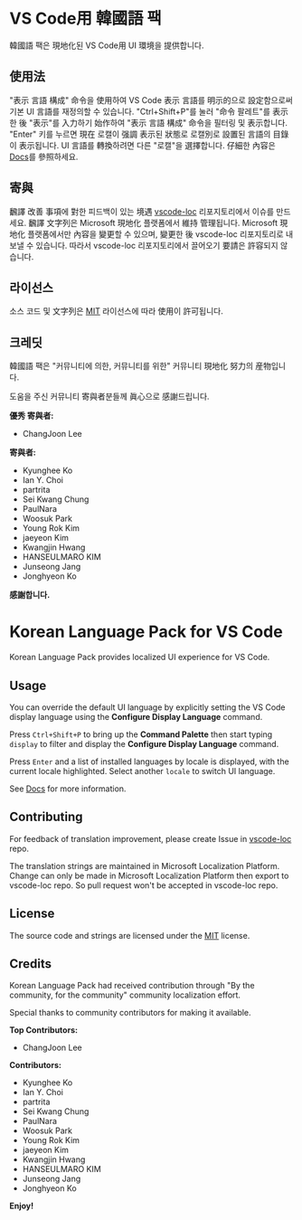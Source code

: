 # VS Code用 韓國語 팩

韓國語 팩은 現地化된 VS Code用 UI 環境을 提供합니다.

## 使用法

"表示 言語 構成" 命令을 使用하여 VS Code 表示 言語를 明示的으로 設定함으로써 기본 UI 言語를 재정의할 수 있습니다.
"Ctrl+Shift+P"를 눌러 "命令 팔레트"를 表示한 後 "表示"를 入力하기 始作하여 "表示 言語 構成" 命令을 필터링 및 表示합니다. "Enter" 키를 누르면 現在 로캘이 强調 表示된 狀態로 로캘別로 設置된 言語의 目錄이 表示됩니다. UI 言語를 轉換하려면 다른 "로캘"을 選擇합니다.
仔細한 內容은 [Docs](https://go.microsoft.com/fwlink/?LinkId=761051)를 參照하세요.

## 寄與

飜譯 改善 事項에 對한 피드백이 있는 境遇 [vscode-loc](https://github.com/microsoft/vscode-loc) 리포지토리에서 이슈를 만드세요.
飜譯 文字列은 Microsoft 現地化 플랫폼에서 維持 管理됩니다. Microsoft 現地化 플랫폼에서만 內容을 變更할 수 있으며, 變更한 後 vscode-loc 리포지토리로 내보낼 수 있습니다. 따라서 vscode-loc 리포지토리에서 끌어오기 要請은 許容되지 않습니다.

## 라이선스

소스 코드 및 文字列은 [MIT](https://github.com/Microsoft/vscode-loc/blob/master/LICENSE.md) 라이선스에 따라 使用이 許可됩니다.

## 크레딧

韓國語 팩은 "커뮤니티에 의한, 커뮤니티를 위한" 커뮤니티 現地化 努力의 産物입니다.

도움을 주신 커뮤니티 寄與者분들께 眞心으로 感謝드립니다.

**優秀 寄與者:**

* ChangJoon Lee

**寄與者:**

* Kyunghee Ko
* Ian Y. Choi
* partrita
* Sei Kwang Chung
* PaulNara
* Woosuk Park
* Young Rok Kim
* jaeyeon Kim
* Kwangjin Hwang
* HANSEULMARO KIM
* Junseong Jang
* Jonghyeon Ko

**感謝합니다.**

# Korean Language Pack for VS Code

Korean Language Pack provides localized UI experience for VS Code.

## Usage

You can override the default UI language by explicitly setting the VS Code display language using the **Configure Display Language** command.

Press `Ctrl+Shift+P` to bring up the **Command Palette** then start typing `display` to filter and display the **Configure Display Language** command.

Press `Enter` and a list of installed languages by locale is displayed, with the current locale highlighted. Select another `locale` to switch UI language.

See [Docs](https://go.microsoft.com/fwlink/?LinkId=761051) for more information.

## Contributing

For feedback of translation improvement, please create Issue in [vscode-loc](https://github.com/microsoft/vscode-loc) repo.

The translation strings are maintained in Microsoft Localization Platform. Change can only be made in Microsoft Localization Platform then export to vscode-loc repo. So pull request won't be accepted in vscode-loc repo.

## License

The source code and strings are licensed under the [MIT](https://github.com/Microsoft/vscode-loc/blob/master/LICENSE.md) license.

## Credits

Korean Language Pack had received contribution through "By the community, for the community" community localization effort.

Special thanks to community contributors for making it available.

**Top Contributors:**

* ChangJoon Lee

**Contributors:**

* Kyunghee Ko
* Ian Y. Choi
* partrita
* Sei Kwang Chung
* PaulNara
* Woosuk Park
* Young Rok Kim
* jaeyeon Kim
* Kwangjin Hwang
* HANSEULMARO KIM
* Junseong Jang
* Jonghyeon Ko

**Enjoy!**

